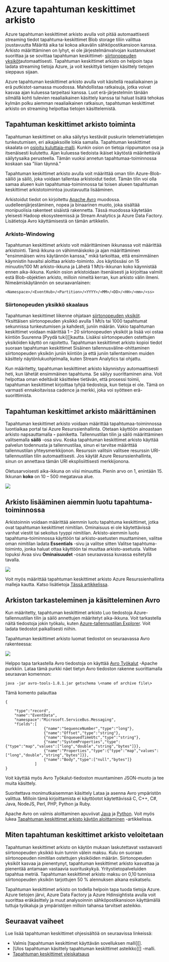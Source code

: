 <properties
    pageTitle="Azure tapahtuman keskittimet arkisto | Microsoft Azure"
    description="Azure tapahtuman keskittimet arkistotoimintoa yleiskatsaus."
    services="event-hubs"
    documentationCenter=""
    authors="djrosanova"
    manager="timlt"
    editor=""/>

<tags
    ms.service="event-hubs"
    ms.workload="na"
    ms.tgt_pltfrm="na"
    ms.devlang="na"
    ms.topic="article"
    ms.date="09/13/2016"
    ms.author="darosa;sethm"/>

# <a name="azure-event-hubs-archive"></a>Azure tapahtuman keskittimet arkisto

Azure tapahtuman keskittimet arkisto avulla voit pitää automaattisesti streaming tiedot tapahtuma-keskittimet Blob storage tiliin valittua joustavuutta Määritä aika tai kokoa aikavälin sähköpostikansioon kanssa. Arkisto määrittäminen on lyhyt, ei ole järjestelmänvalvojan kustannukset suorittaa ja se sovittaa tapahtuman keskittimet- [siirtonopeuden yksiköt](event-hubs-overview.md#capacity-and-security)automaattisesti. Tapahtuman keskittimet arkisto on helpoin tapa ladata streaming tietoja Azure, ja voit keskittyä tietojen käsittely tietojen sieppaus sijaan.

Azure tapahtuman keskittimet arkisto avulla voit käsitellä reaaliaikainen ja erä putkistot-samassa muodossa. Mahdollistaa ratkaisuja, jotka voivat kasvaa ajan kuluessa tarpeitasi kanssa. Luot erä-järjestelmiin tänään silmällä kohti tulevien reaaliaikainen käsittely kanssa tai haluat lisätä tehokas kylmän polku aiemman reaaliaikainen ratkaisun, tapahtuman keskittimet arkisto on streaming helpottaa tietojen käsittelemistä.

## <a name="how-event-hubs-archive-works"></a>Tapahtuman keskittimet arkisto toiminta

Tapahtuman keskittimet on aika säilytys kestävät puskurin telemetriatietojen tunkeutumisen, eri aikajaksoille lokia samalla. Tapahtuman keskittimet skaalata on [osioitu kuluttaja-malli](event-hubs-overview.md#partition-key). Kunkin osion on tietoja riippumaton osa ja itsenäisesti kulutettu. Ajan kuluessa tiedoista ikäiset käytöstä määritettäviä säilytysaika perusteella. Tämän vuoksi annetun tapahtumaa-toiminnossa koskaan saa "liian täynnä."

Tapahtuman keskittimet arkisto avulla voit määrittää oman tilin Azure-Blob-säiliö ja säilö, joka voidaan tallentaa arkistoidut tiedot. Tämän tilin voi olla samaa alueen kuin tapahtumaa-toiminnossa tai toisen alueen tapahtuman keskittimet arkistotoimintoa joustavuutta lisääminen.

Arkistoidut tiedot on kirjoitettu [Apache Avro][] muodossa. uudelleenjärjestäminen, nopea ja binaarinen muoto, joka sisältää monipuolisia rakenteet sisäistä rakennetta. Tässä muodossa käytetään yleisesti Hadoop ekosysteemissä ja Stream Analytics ja Azure Data Factory. Lisätietoja Avro käyttämisestä on tämän artikkelin.

### <a name="archive-windowing"></a>Arkisto-Windowing

Tapahtuman keskittimet arkisto voit määrittäminen ikkunassa voit määrittää arkistointi. Tämä ikkuna on vähimmäiskoko ja ajan määrittäminen "ensimmäisen wins käytännön kanssa," mikä tarkoittaa, että ensimmäinen käynnistin havaitsi aloittaa arkisto-toiminto. Jos käytössäsi on 15 minuutin/100 Mt arkisto-ikkuna ja Lähetä 1 Mt/s-ikkunan koko käynnistää ennen aika-ikkuna. Kunkin osion arkistoidaan itsenäisesti ja kirjoittaa valmiit estä Blob-objektien arkisto, milloin nimeltä kerran, kun arkisto välin ilmeni. Nimeämiskäytännön on seuraavanlainen:

```
<Namespace>/<EventHub>/<Partition>/<YYYY>/<MM>/<DD>/<HH>/<mm>/<ss>
```

### <a name="scaling-to-throughput-units"></a>Siirtonopeuden yksikkö skaalaus

Tapahtuman keskittimet liikenne ohjataan [siirtonopeuden yksiköt](event-hubs-overview.md#capacity-and-security). Yksittäisen siirtonopeuden yksikkö avulla 1 Mt/s tai 1000 tapahtumat sekunnissa tunkeutumisen ja kahdesti, juniin määrän. Vakio tapahtuman keskittimet voidaan määrittää 1 – 20 siirtonopeuden yksiköt ja lisää voi ostaa kiintiön Suurenna [Pyydä tuki][]kautta. Lisäksi siirtonopeuden ostettujen yksiköiden käyttö on rajoitettu. Tapahtuman keskittimet arkisto kopioi tiedot suoraan tapahtuman keskittimet Sisäinen tallennusväline-ohittaminen siirtonopeuden yksikön juniin kiintiön ja että juniin tallentaminen muiden käsittely näytönlukuohjelmalla, kuten Stream Analytics tai ohjattu.

Kun määritetty, tapahtuman keskittimet arkisto käynnistyy automaattisesti heti, kun lähetät ensimmäinen tapahtuma. Se säilyy suorittaminen aina. Voit helpottaa oman edeltävät käsittelee tietävän, että prosessi toimii, tapahtuman keskittimet kirjoittaa tyhjiä tiedostoja, kun tietoja ei ole. Tämä on varmasti ennakoitavissa cadence ja merkki, joka voi syötteen erä-suorittimista.

## <a name="setting-up-event-hubs-archive"></a>Tapahtuman keskittimet arkisto määrittäminen

Tapahtuman keskittimet arkisto voidaan määrittää tapahtumaa-toiminnossa luontiaikaa portal tai Azure Resurssienhallinta. Otetaan käyttöön ainoastaan arkisto napsauttamalla **-** painiketta. Tallennustilan tilin ja säilö määrittäminen valitsemalla **säilö** -osa sivu. Koska tapahtuman keskittimet arkisto käyttää palvelun todennusta ja tallennustilaa, sinun ei tarvitse määrittää tallennustilan yhteysmerkkijonon. Resurssin valitsin valitsee resurssin URI-tallennustilan tilin automaattisesti. Jos käytät Azure Resurssienhallinta, sinun on annettava tämän URI eksplisiittisesti merkkijonona.

Oletusarvoisesti aika-ikkuna on viisi minuuttia. Pienin arvo on 1, enintään 15. Ikkunan **koko** on 10 – 500 megatavua alue.

![][1]

## <a name="adding-archive-to-an-existing-event-hub"></a>Arkisto lisääminen aiemmin luotu tapahtuma-toiminnossa

Arkistoinnin voidaan määrittää aiemmin luotu tapahtuma keskittimet, jotka ovat tapahtuman keskittimet nimitilan. Ominaisuus ei ole käytettävissä vanhat viestit tai sekoitus tyyppi nimitilan. Arkisto-aiemmin luotu tapahtuma-toiminnossa käyttöön tai arkisto-asetusten muuttaminen, valitse oman nimitilan ladata **Essentials** -sivu ja valitse sitten Valitse tapahtuma-toiminto, jonka haluat ottaa käyttöön tai muuttaa arkisto-asetusta. Valitse lopuksi Avaa sivu **Ominaisuudet** -osan seuraavassa kuvassa esitetyllä tavalla.

![][2]

Voit myös määrittää tapahtuman keskittimet arkisto Azure Resurssienhallinta malleja kautta. Katso lisätietoja [Tässä artikkelissa](event-hubs-resource-manager-namespace-event-hub-enable-archive.md).

## <a name="exploring-the-archive-and-working-with-avro"></a>Arkiston tarkasteleminen ja käsitteleminen Avro

Kun määritetty, tapahtuman keskittimet arkisto Luo tiedostoja Azure-tallennustilan tilin ja säilö annettujen määritetyt aika-ikkuna. Voit tarkastella näitä tiedostoja jokin työkalu, kuten [Azure-tallennustilan Explorer][]. Voit ladata tiedostot paikallisesti niihin.

Tapahtuman keskittimet arkisto luomat tiedostot on seuraavassa Avro rakenteessa:

![][3]

Helppo tapa tarkastella Avro tiedostoja on käyttää [Avro Työkalut][] -Apache purkkiin. Lataa tämä purkki näet tietyn Avro tiedoston rakenne suorittamalla seuraavan komennon:

```
java -jar avro-tools-1.8.1.jar getschema \<name of archive file\>
```

Tämä komento palauttaa

```
{

    "type":"record",
    "name":"EventData",
    "namespace":"Microsoft.ServiceBus.Messaging",
    "fields":[
                 {"name":"SequenceNumber","type":"long"},
                 {"name":"Offset","type":"string"},
                 {"name":"EnqueuedTimeUtc","type":"string"},
                 {"name":"SystemProperties","type":{"type":"map","values":["long","double","string","bytes"]}},
                 {"name":"Properties","type":{"type":"map","values":["long","double","string","bytes"]}},
                 {"name":"Body","type":["null","bytes"]}
             ]
}
```

Voit käyttää myös Avro Työkalut-tiedoston muuntaminen JSON-muoto ja tee muita käsittely.

Suoritettava monimutkaisemman käsittely Lataa ja asenna Avro ympäristön valittua. Milloin tämä kirjoittamista ei käyttöotot käytettävissä C, C++, C\#, Java, NodeJS, Perl, PHP, Python ja Ruby.

Apache Avro on valmis aloittaminen apuviivat [Java][] ja [Python][]. Voit myös lukea [Tapahtuman keskittimet arkisto käytön aloittaminen](event-hubs-archive-python.md) -artikkelissa.

## <a name="how-event-hubs-archive-is-charged"></a>Miten tapahtuman keskittimet arkisto veloitetaan

Tapahtuman keskittimet arkisto on käytön mukaan laskutettavat vastaavasti siirtonopeuden yksikkö kuin tunnin välein maksu. Kulu on suoraan siirtonopeuden nimitilan ostettujen yksiköiden määrän. Siirtonopeuden yksiköt kasvaa ja pienentynyt, tapahtuman keskittimet arkisto kasvattaa ja pienentää antamaan vastaavia suorituskykyä. Yritystietopalveluiden tapahtua metriä. Tapahtuman keskittimet arkisto maksu on 0,10 tunnissa siirtonopeuden yksikön tarjottujen 50 % alennuksen aikana esikatselu.

Tapahtuman keskittimet arkisto on todella helpoin tapa tuoda tietoja Azure. Azure tietojen järvi, Azure Data Factory ja Azure Hdinsightista avulla voit suorittaa eräkäsittely ja muut analysoinnin sähköpostikansioon käyttämällä tuttuja työkaluja ja ympäristöjen milloin tahansa tarvitset asteikko.

## <a name="next-steps"></a>Seuraavat vaiheet

Lue lisää tapahtuman keskittimet ohjesisältöä on seuraavissa linkeissä:

- Valmis [tapahtuman keskittimet käyttävän sovelluksen malli][].
- [Ulos tapahtuman käsittely tapahtuman keskittimet asteikko][] -malli.
- [Tapahtuman keskittimet yleiskatsaus][]

[Apache Avro]: http://avro.apache.org/
[tukipyyntö]: https://portal.azure.com/?#blade/Microsoft_Azure_Support/HelpAndSupportBlade
[1]: ./media/event-hubs-archive-overview/event-hubs-archive1.png
[2]: media/event-hubs-archive-overview/event-hubs-archive2.png
[Azure-tallennustilan Explorer]: http://azurestorageexplorer.codeplex.com/
[3]: ./media/event-hubs-archive-overview/event-hubs-archive3.png
[Avro Työkalut]: http://www-us.apache.org/dist/avro/avro-1.8.1/java/avro-tools-1.8.1.jar
[Java]: http://avro.apache.org/docs/current/gettingstartedjava.html
[Python]: http://avro.apache.org/docs/current/gettingstartedpython.html
[Tapahtuman keskittimet yleiskatsaus]: event-hubs-overview.md
[Tapahtuman keskittimet käyttävä malli-sovellus]: https://code.msdn.microsoft.com/Service-Bus-Event-Hub-286fd097
[Skaalaa ulos tapahtuman käsittely tapahtuman keskittimet]: https://code.msdn.microsoft.com/Service-Bus-Event-Hub-45f43fc3